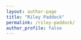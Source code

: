 ```yaml
---
layout: author-page
title: "Riley Paddock"
permalink: /riley-paddock/
author_profile: false
---
```

